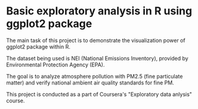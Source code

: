 # Basic exploratory analysis in R using ggplot2 package

The main task of this project is to demonstrate the visualization power of ggplot2 package within R.

The dataset being used is NEI (National Emissions Inventory), provided by Environmental Protection Agency (EPA).

The goal is to analyze atmosphere pollution with PM2.5 (fine particulate matter) and verify national ambient air quality standards for fine PM. 

This project is conducted as a part of Coursera's "Exploratory data anlysis" course.
